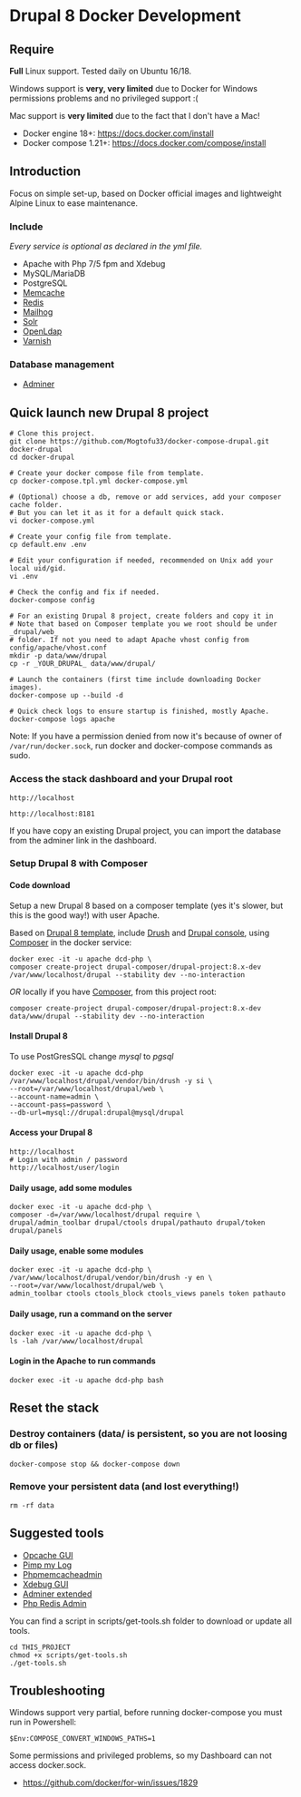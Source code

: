 # Drupal 8 Docker Development

## Require

**Full** Linux support. Tested daily on Ubuntu 16/18.

Windows support is **very, very limited** due to Docker for Windows permissions problems and no privileged support :(

Mac support is **very limited** due to the fact that I don't have a Mac!

* Docker engine 18+: https://docs.docker.com/install
* Docker compose 1.21+: https://docs.docker.com/compose/install

## Introduction

Focus on simple set-up, based on Docker official images and lightweight Alpine Linux to ease maintenance.

### Include
_Every service is optional as declared in the yml file._
* Apache with Php 7/5 fpm and Xdebug
* MySQL/MariaDB
* PostgreSQL
* [Memcache](https://hub.docker.com/_/memcached)
* [Redis](https://redis.io/)
* [Mailhog](https://github.com/mailhog/MailHog)
* [Solr](http://lucene.apache.org/solr)
* [OpenLdap](https://www.openldap.org)
* [Varnish](https://varnish-cache.org)

### Database management
* [Adminer](https://www.adminer.org)

## Quick launch new Drupal 8 project

    # Clone this project.
    git clone https://github.com/Mogtofu33/docker-compose-drupal.git docker-drupal
    cd docker-drupal

    # Create your docker compose file from template.
    cp docker-compose.tpl.yml docker-compose.yml

    # (Optional) choose a db, remove or add services, add your composer cache folder.
    # But you can let it as it for a default quick stack.
    vi docker-compose.yml

    # Create your config file from template.
    cp default.env .env

    # Edit your configuration if needed, recommended on Unix add your local uid/gid.
    vi .env

    # Check the config and fix if needed.
    docker-compose config

    # For an existing Drupal 8 project, create folders and copy it in
    # Note that based on Composer template you we root should be under _drupal/web_
    # folder. If not you need to adapt Apache vhost config from config/apache/vhost.conf
    mkdir -p data/www/drupal
    cp -r _YOUR_DRUPAL_ data/www/drupal/

    # Launch the containers (first time include downloading Docker images).
    docker-compose up --build -d

    # Quick check logs to ensure startup is finished, mostly Apache.
    docker-compose logs apache


Note: If you have a permission denied from now it's because of owner of <code>/var/run/docker.sock</code>, run docker and docker-compose commands as sudo.

### Access the stack dashboard and your Drupal root

    http://localhost

    http://localhost:8181

If you have copy an existing Drupal project, you can import the database from the adminer link in the dashboard.

### Setup Drupal 8 with Composer

#### Code download

Setup a new Drupal 8 based on a composer template (yes it's slower, but this is the good way!) with user Apache.

Based on [Drupal 8 template](https://github.com/drupal-composer/drupal-project), include [Drush](http://www.drush.org) and [Drupal console](https://drupalconsole.com/), using [Composer](https://getcomposer.org) in the docker service:

    docker exec -it -u apache dcd-php \
    composer create-project drupal-composer/drupal-project:8.x-dev /var/www/localhost/drupal --stability dev --no-interaction

_OR_ locally if you have [Composer](https://getcomposer.org/download/), from this project root:

    composer create-project drupal-composer/drupal-project:8.x-dev data/www/drupal --stability dev --no-interaction


#### Install Drupal 8

To use PostGresSQL change _mysql_ to _pgsql_

    docker exec -it -u apache dcd-php /var/www/localhost/drupal/vendor/bin/drush -y si \
    --root=/var/www/localhost/drupal/web \
    --account-name=admin \
    --account-pass=password \
    --db-url=mysql://drupal:drupal@mysql/drupal

#### Access your Drupal 8

    http://localhost
    # Login with admin / password
    http://localhost/user/login

#### Daily usage, add some modules

    docker exec -it -u apache dcd-php \
    composer -d=/var/www/localhost/drupal require \
    drupal/admin_toolbar drupal/ctools drupal/pathauto drupal/token drupal/panels

#### Daily usage, enable some modules

    docker exec -it -u apache dcd-php \
    /var/www/localhost/drupal/vendor/bin/drush -y en \
    --root=/var/www/localhost/drupal/web \
    admin_toolbar ctools ctools_block ctools_views panels token pathauto

#### Daily usage, run a command on the server

    docker exec -it -u apache dcd-php \
    ls -lah /var/www/localhost/drupal

#### Login in the Apache to run commands

    docker exec -it -u apache dcd-php bash

## Reset the stack

### Destroy containers (data/ is persistent, so you are not loosing db or files)

    docker-compose stop && docker-compose down

### Remove your persistent data (and lost everything!)

    rm -rf data

## Suggested tools

* [Opcache GUI](https://github.com/amnuts/opcache-gui)
* [Pimp my Log](http://pimpmylog.com/)
* [Phpmemcacheadmin](https://github.com/wp-cloud/phpmemcacheadmin)
* [Xdebug GUI](https://github.com/splitbrain/xdebug-trace-tree)
* [Adminer extended](https://github.com/dg/adminer-custom)
* [Php Redis Admin](https://github.com/ErikDubbelboer/phpRedisAdmin)

You can find a script in scripts/get-tools.sh folder to download or update all tools.

    cd THIS_PROJECT
    chmod +x scripts/get-tools.sh
    ./get-tools.sh

## Troubleshooting

Windows support very partial, before running docker-compose you must run in Powershell:

    $Env:COMPOSE_CONVERT_WINDOWS_PATHS=1

Some permissions and privileged problems, so my Dashboard can not access docker.sock.

* https://github.com/docker/for-win/issues/1829
